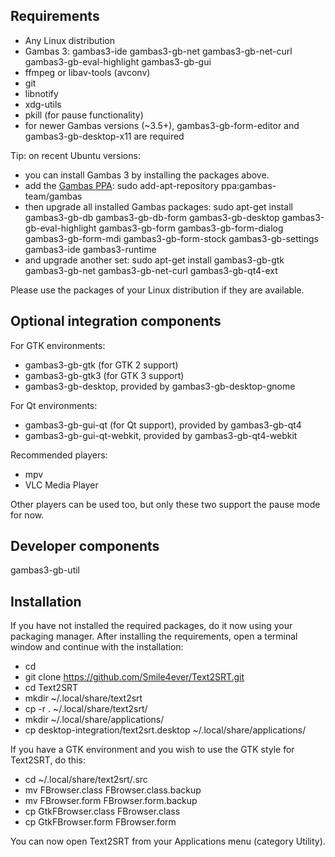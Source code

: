 Requirements
------------
- Any Linux distribution
- Gambas 3: gambas3-ide gambas3-gb-net gambas3-gb-net-curl gambas3-gb-eval-highlight gambas3-gb-gui 
- ffmpeg or libav-tools (avconv)
- git
- libnotify
- xdg-utils
- pkill (for pause functionality)
- for newer Gambas versions (~3.5+), gambas3-gb-form-editor and gambas3-gb-desktop-x11 are required

Tip: on recent Ubuntu versions:
- you can install Gambas 3 by installing the packages above.
- add the [Gambas PPA](https://launchpad.net/~gambas-team/+archive/ubuntu/gambas3): sudo add-apt-repository ppa:gambas-team/gambas
- then upgrade all installed Gambas packages: sudo apt-get install gambas3-gb-db gambas3-gb-db-form gambas3-gb-desktop gambas3-gb-eval-highlight gambas3-gb-form gambas3-gb-form-dialog gambas3-gb-form-mdi gambas3-gb-form-stock gambas3-gb-settings gambas3-ide gambas3-runtime
- and upgrade another set: sudo apt-get install gambas3-gb-gtk gambas3-gb-net gambas3-gb-net-curl gambas3-gb-qt4-ext

Please use the packages of your Linux distribution if they are available.

Optional integration components
-------------------------------
For GTK environments:
- gambas3-gb-gtk (for GTK 2 support)
- gambas3-gb-gtk3 (for GTK 3 support)
- gambas3-gb-desktop, provided by gambas3-gb-desktop-gnome

For Qt environments:
- gambas3-gb-gui-qt (for Qt support), provided by gambas3-gb-qt4
- gambas3-gb-gui-qt-webkit, provided by gambas3-gb-qt4-webkit

Recommended players:
* mpv
* VLC Media Player

Other players can be used too, but only these two support the pause mode for now.

Developer components
---------------------
gambas3-gb-util

Installation
------------
If you have not installed the required packages, do it now using your packaging manager. After installing the requirements, open a terminal window and continue with the installation:

- cd
- git clone https://github.com/Smile4ever/Text2SRT.git
- cd Text2SRT
- mkdir ~/.local/share/text2srt
- cp -r . ~/.local/share/text2srt/
- mkdir ~/.local/share/applications/
- cp desktop-integration/text2srt.desktop ~/.local/share/applications/

If you have a GTK environment and you wish to use the GTK style for Text2SRT, do this:
- cd ~/.local/share/text2srt/.src
- mv FBrowser.class FBrowser.class.backup
- mv FBrowser.form FBrowser.form.backup
- cp GtkFBrowser.class FBrowser.class
- cp GtkFBrowser.form FBrowser.form

You can now open Text2SRT from your Applications menu (category Utility).
